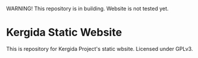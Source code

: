 
<span><red>WARNING! This repository is in building. Website is not tested yet.</red></span>

# Kergida Static Website

This is repository for Kergida Project's static wbsite. Licensed under GPLv3.